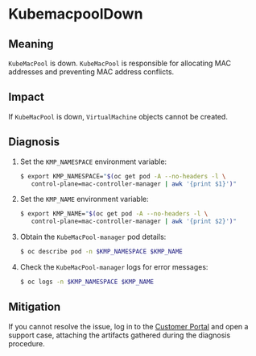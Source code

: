 # KubemacpoolDown

## Meaning

`KubeMacPool` is down. `KubeMacPool` is responsible for allocating MAC addresses
and preventing MAC address conflicts.

## Impact

If `KubeMacPool` is down, `VirtualMachine` objects cannot be created.

## Diagnosis

1. Set the `KMP_NAMESPACE` environment variable:

   ```bash
   $ export KMP_NAMESPACE="$(oc get pod -A --no-headers -l \
      control-plane=mac-controller-manager | awk '{print $1}')"
   ```

2. Set the `KMP_NAME` environment variable:

   ```bash
   $ export KMP_NAME="$(oc get pod -A --no-headers -l \
      control-plane=mac-controller-manager | awk '{print $2}')"
   ```

3. Obtain the `KubeMacPool-manager` pod details:

   ```bash
   $ oc describe pod -n $KMP_NAMESPACE $KMP_NAME
   ```

4. Check the `KubeMacPool-manager` logs for error messages:

   ```bash
   $ oc logs -n $KMP_NAMESPACE $KMP_NAME
   ```

## Mitigation

If you cannot resolve the issue, log in to the
[Customer Portal](https://access.redhat.com) and open a support case,
attaching the artifacts gathered during the diagnosis procedure.